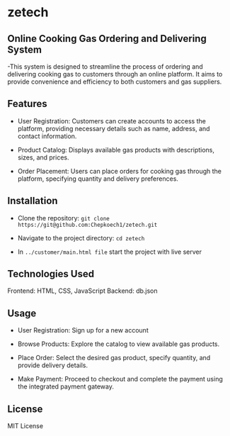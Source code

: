 # zetech
## Online Cooking Gas Ordering and Delivering System
-This system is designed to streamline the process of ordering and delivering cooking gas to customers through an online platform. It aims to provide convenience and efficiency to both customers and gas suppliers.

## Features
- User Registration: Customers can create accounts to access the platform, providing necessary details such as name, address, and contact information.

- Product Catalog: Displays available gas products with descriptions, sizes, and prices.

- Order Placement: Users can place orders for cooking gas through the platform, specifying quantity and delivery preferences.
## Installation
- Clone the repository: `git clone https://git@github.com:Chepkoech1/zetech.git`

- Navigate to the project directory: `cd zetech`

- In `../customer/main.html file` start the project with live server

## Technologies Used
Frontend: HTML, CSS, JavaScript
Backend: db.json

## Usage
- User Registration: Sign up for a new account 

- Browse Products: Explore the catalog to view available gas products.

- Place Order: Select the desired gas product, specify quantity, and provide delivery details.

- Make Payment: Proceed to checkout and complete the payment using the integrated payment gateway.

## License
MIT License 